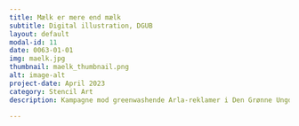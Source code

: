 ```yaml
---
title: Mælk er mere end mælk
subtitle: Digital illustration, DGUB
layout: default
modal-id: 11
date: 0063-01-01
img: maelk.jpg
thumbnail: maelk_thumbnail.png
alt: image-alt
project-date: April 2023
category: Stencil Art
description: Kampagne mod greenwashende Arla-reklamer i Den Grønne Ungdomsbevægelse.

---
```

